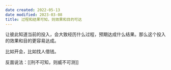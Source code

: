```yaml
---
date created: 2022-05-13
date modified: 2023-03-08
title: 过程和结果可知，则效果和目的可达
---
```


让彼此知道当前的投入，会大致经历什么过程，预期达成什么结果。那么这个投入的效果和目的更容易达成。

比如开会，比如找人借钱。

反面说法：[[刑不可知，则威不可测]]
